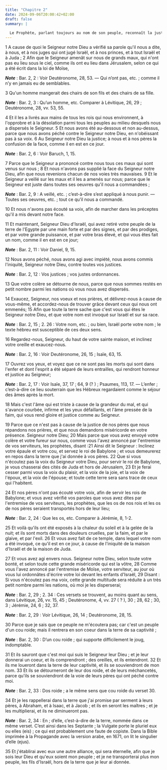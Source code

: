 ```yaml
---
title: "Chapitre 2"
date: 2024-09-06T20:00:42+02:00
draft: false
summary: |
  
  Le Prophète, parlant toujours au nom de son peuple, reconnaît la justice des jugements du Seigneur, et implore sa miséricorde avec confiance en ses promesses.
---
```



1 A cause de quoi le Seigneur notre Dieu a vérifié sa parole qu'il nous a dite, à nous, et à nos juges qui ont jugé Israël, et à nos princes, et à tout Israël et à Juda ; 2 Afin que le Seigneur amenât sur nous de grands maux, qui n'ont pas eu lieu sous le ciel, comme ils ont eu lieu dans Jérusalem, selon ce qui a été écrit dans la loi de Moïse,

***Note*** :  Bar. 2, 2 : Voir Deutéronome, 28, 53. ― Qui n’ont pas, etc. ; comme il n’y en jamais eu de semblables.

3 Qu'un homme mangerait des chairs de son fils et des chairs de sa fille.

***Note*** :  Bar. 2, 3 : Qu’un homme, etc. Comparer à Lévitique, 26, 29 ; Deutéronome, 28, vv. 53, 55.


4 Et il les a livrés aux mains de tous les rois qui nous environnent, à l'opprobre et à la désolation parmi tous les peuples au milieu desquels nous a dispersés le Seigneur. 5 Et nous avons été au-dessous et non au-dessus, parce que nous avons péché contre le Seigneur notre Dieu, en n'obéissant pas à sa voix. 6 Au Seigneur notre Dieu la justice; à nous et à nos pères la confusion de la face, comme il en est en ce jour.

***Note*** :  Bar. 2, 6 : Voir Baruch, 1, 15.

7 Parce que le Seigneur a prononcé contre nous tous ces maux qui sont venus sur nous ; 8 Et nous n'avons pas supplié la face du Seigneur notre Dieu, afin que nous revenions chacun de nos voies très mauvaises. 9 Et le Seigneur a veillé sur les maux et il les a amenés sur nous; parce que le Seigneur est juste dans toutes ses oeuvres qu'il nous a commandées ;

***Note*** :  Bar. 2, 9 : A veillé, etc. ; c’est-à-dire s’est appliqué à nous punir. ― Toutes ses oeuvres, etc. ; tout ce qu’il nous a commandé.

10 Et nous n'avons pas écouté sa voix, afin de marcher dans les préceptes qu'il a mis devant notre face.


11 Et maintenant, Seigneur Dieu d'Israël, qui avez retiré votre peuple de la terre de l'Egypte par une main forte et par des signes, et par des prodiges, et par votre grande puissance, et par votre bras élevé, et qui vous êtes fait un nom, comme il en est en ce jour;

***Note*** :  Bar. 2, 11 : Voir Daniel, 9, 15.

12 Nous avons péché, nous avons agi avec impiété, nous avons commis l'iniquité, Seigneur notre Dieu, contre toutes vos justices.

***Note*** :  Bar. 2, 12 : Vos justices ; vos justes ordonnances.

13 Que votre colère se détourne de nous, parce que nous sommes restés en petit nombre parmi les nations où vous nous avez dispersés.


14 Exaucez, Seigneur, nos voeux et nos prières, et délivrez-nous à cause de vous-même, et accordez-nous de trouver grâce devant ceux qui nous ont emmenés; 15 Afin que toute la terre sache que c'est vous qui êtes le Seigneur notre Dieu, et que votre nom est invoqué sur Israël et sur sa race.

***Note*** :  Bar. 2, 15 ; 2. 26 : Votre nom, etc. ; ou bien, Israël porte votre nom ; le texte hébreu est susceptible de ces deux sens.

16 Regardez-nous, Seigneur, du haut de votre sainte maison, et inclinez votre oreille et exaucez-nous.

***Note*** :  Bar. 2, 16 : Voir Deutéronome, 26, 15 ; Isaïe, 63, 15.

17 Ouvrez vos yeux, et voyez que ce ne sont pas les morts qui sont dans l'enfer et dont l'esprit a été séparé de leurs entrailles, qui rendront honneur et justice au Seigneur;

***Note*** :  Bar. 2, 17 : Voir Isaïe, 37, 17 ; 64, 9 (? ) ; Psaumes, 113, 17. ― L’enfer ; c’est-à-dire ce lieu souterrain que les Hébreux regardaient comme le séjour des âmes après la mort.

18 Mais c'est l'âme qui est triste à cause de la grandeur du mal, et qui s'avance courbée, infirme et les yeux défaillants, et l'âme pressée de la faim, qui vous rend gloire et justice comme au Seigneur.


19 Parce que ce n'est pas à cause de la justice de nos pères que nous répandons nos prières, et que nous demandons miséricorde en votre présence. Seigneur notre Dieu; 20 Mais parce que vous avez envoyé votre colère et votre fureur sur nous, comme vous l'avez annoncé par l'entremise de vos serviteurs, les prophètes, disant :21 Ainsi dit le Seigneur : Inclinez votre épaule et votre cou, et servez le roi de Babylone ; et vous demeurerez en repos dans la terre que j'ai donnée à vos pères. 22 Que si vous n'écoutez pas la voix du Seigneur votre Dieu, pour servir le roi de Babylone, je vous chasserai des cités de Juda et hors de Jérusalem, 23 Et je ferai cesser parmi vous la voix du plaisir, et la voix de la joie, et la voix de l'époux, et la voix de l'épouse; et toute cette terre sera sans trace de ceux qui l'habitent.


24 Et nos pères n'ont pas écouté votre voix, afin de servir les rois de Babylone; et vous avez vérifié vos paroles que vous avez dites par l'entremise de vos serviteurs, les prophètes, que les os de nos rois et les os de nos pères seraient transportés hors de leur lieu;

***Note*** :  Bar. 2, 24 : Que les os, etc. Comparer à Jérémie, 8, 1-2.

25 Et voilà qu'ils ont été exposés à la chaleur du soleil et à la gelée de la nuit; et ils sont morts dans des douleurs cruelles, par la faim, et par le glaive, et par l'exil. 26 Et vous avez fait de ce temple, dans lequel votre nom a été invoqué, ce qu'il est en ce jour, à cause de l'iniquité de la maison d'Israël et de la maison de Juda.


27 Et vous avez agi envers nous. Seigneur notre Dieu, selon toute votre bonté, et selon toute cette grande miséricorde qui est la vôtre, 28 Comme vous l'avez annoncé par l'entremise de Moïse, votre serviteur, au jour où vous lui ordonnâtes d'écrire votre loi devant les enfants d'Israël, 29 Disant : Si vous n'écoutez pas ma voix, cette grande multitude sera réduite à un très petit nombre parmi les nations, où moi je les disperserai;

***Note*** :  Bar. 2, 29 ; 2. 34 : Ces versets se trouvent, au moins quant au sens, dans Lévitique, 26, vv. 15, 45 ; Deutéronome, 4, vv. 27 ( ? ), 30 ; 28, 62 ; 30, 3 ; Jérémie, 24, 6 ; 32, 37.

***Note*** :  Bar. 2, 29 : Voir Lévitique, 26, 14 ; Deutéronome, 28, 15.

30 Parce que je sais que ce peuple ne m'écoutera pas; car c'est un peuple d'un cou roide; mais il rentrera en son coeur dans la terre de sa captivité ;

***Note*** :  Bar. 2, 30 : D’un cou roide ; qui supporte difficilement le joug, indomptable.

31 Et ils sauront que c'est moi qui suis le Seigneur leur Dieu ; et je leur donnerai un coeur, et ils comprendront ; des oreilles, et ils entendront. 32 Et ils me loueront dans la terre de leur captivité, et ils se souviendront de mon nom. 33 Et ils se détourneront de leur dos roide, et de leurs méchancetés, parce qu'ils se souviendront de la voie de leurs pères qui ont péché contre moi.

***Note*** :  Bar. 2, 33 : Dos roide ; a le même sens que cou roide du verset 30.

34 Et je les rappellerai dans la terre que j'ai promise par serment à leurs pères, à Abraham, et à Isaac, et à Jacob ; et ils en seront les maîtres ; et je les multiplierai, et ils ne diminueront pas.

***Note*** :  Bar. 2, 34 : En ; d’elle, c’est-à-dire de la terre, nommée dans ce même verset. C’est ainsi dans les Septante ; la Vulgate porte le pluriel eux ou elles (eis) ; ce qui est probablement une faute de copiste. Dans la Bible imprimée à la Propagande avec la version arabe, en 1671, on lit le singulier d’elle (ejus).

35 Et j'établirai avec eux une autre alliance, qui sera éternelle, afin que je sois leur Dieu et qu'eux soient mon peuple ; et je ne transporterai plus mon peuple, les fils d'Israël, hors de la terre que je leur ai donnée.

